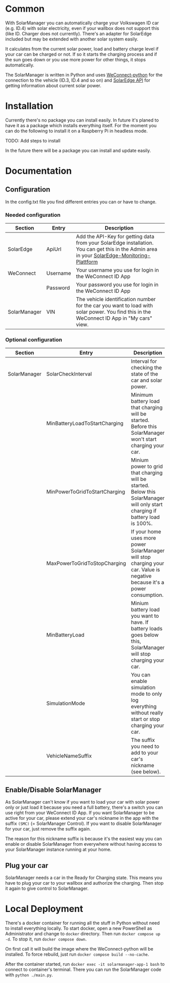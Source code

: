 # Common
With SolarManager you can automatically charge your Volkswagen ID car (e.g. ID.4) with solar electricity, even if your wallbox does not support this (like ID. Charger does not currently). There's an adapter for SolarEdge included but may be extended with another solar system easily.

It calculates from the current solar power, load and battery charge level if your car can be charged or not. If so it starts the charging process and if the sun goes down or you use more power for other things, it stops automatically.

The SolarManager is written in Python and uses [WeConnect-python](https://github.com/tillsteinbach/WeConnect-python) for the connection to the vehicle (ID.3, ID.4 and so on) and [SolarEdge API](https://www.solaredge.com/sites/default/files/se_monitoring_api.pdf) for getting information about current solar power.

# Installation
Currently there's no package you can install easily. In future it's planed to have it as a package which installs everything itself. For the moment you can do the following to install it on a Raspberry Pi in headless mode.

TODO: Add steps to install

In the future there will be a package you can install and update easily.

# Documentation
## Configuration
In the config.txt file you find different entries you can or have to change.

### Needed configuration
|Section|Entry|Description|
|---|---|---|
|SolarEdge|ApiUrl|Add the API-Key for getting data from your SolarEdge installation. You can get this in the Admin area in your [SolarEdge-Monitoring-Plattform](https://monitoring.solaredge.com/)||
|WeConnect|Username|Your username you use for login in the WeConnect ID App|
||Password|Your password you use for login in the WeConnect ID App|
|SolarManager|VIN|The vehicle identification number for the car you want to load with solar power. You find this in the WeConnect ID App in "My cars" view.|

### Optional configuration
|Section|Entry|Description|
|---|---|---|
|SolarManager|SolarCheckInterval|Interval for checking the state of the car and solar power.|
||MinBatteryLoadToStartCharging|Minimum battery load that charging will be started. Before this SolarManager won't start charging your car.|
||MinPowerToGridToStartCharging|Minium power to grid that charging will be started. Below this SolarManager will only start charging if battery load is 100%.|
||MaxPowerToGridToStopCharging|If your home uses more power SolarManager will stop charging your car. Value is negative because it's a power consumption.|
||MinBatteryLoad|Minium battery load you want to have. If battery loads goes below this, SolarManager will stop charging your car.|
||SimulationMode|You can enable simulation mode to only log everything without really start or stop charging your car.|
||VehicleNameSuffix|The suffix you need to add to your car's nickname (see below).|

## Enable/Disable SolarManager
As SolarManager can't know if you want to load your car with solar power only or just load it because you need a full battery, there's a switch you can use right from your WeConnect ID App. If you want SolarManager to be active for your car, please extend your car's nickname in the app with the suffix `(SMC)` (= SolarManager Control). If you want to disable SolarManager for your car, just remove the suffix again.

The reason for this nickname suffix is because it's the easiest way you can enable or disable SolarManager from everywhere without having access to your SolarManager instance running at your home.

## Plug your car
SolarManager needs a car in the Ready for Charging state. This means you have to plug your car to your wallbox and authorize the charging. Then stop it again to give control to SolarManager.

# Local Deployment
There's a docker container for running all the stuff in Python without need to install everything locally.
To start docker, open a new PowerShell as Administrator and change to `docker` directory. Then run `docker compose up -d`. To stop it, run `docker compose down`.

On first call it will build the image where the WeConnect-python will be installed. To force rebuild, just run `docker compose build --no-cache`.

After the container started, run `docker exec -it solarmanager-app-1 bash` to connect to container's terminal. There you can run the SolarManager code with `python ./main.py`.
